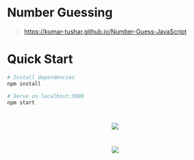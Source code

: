 # Number Guessing

> https://kumar-tushar.github.io/Number-Guess-JavaScript

# Quick Start
``` bash
# Install dependencies
npm install

# Serve on localhost:3000
npm start
```
#

<div align="center">
<img src="/Screenshot (218).png"  />
</div>

#

<div align="center">
<img src="https://github.com/kumar-tushar/javascript-mini-projects/blob/NumberGuessing-kumar-tushar-branch/NumberGuessing/kumar-tushar/Screenshot%20(219).png"  />
</div>

